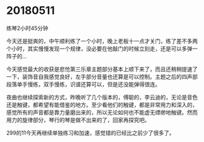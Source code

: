 # 20180511

练琴2小时45分钟

今天还是挺爽的，中午顺利练了一个小时，晚上老板十一点才关门，练了差不多两个小时，其实慢慢发现一个规律，没必要在他敲门的时候立刻走，还是可以多弹一阵子的...

今天感觉最大的收获是悲怆第三乐章主题部分基本上顺下来了，而且还稍稍提速了一下，装饰音自我感觉良好，左手部分音量也还算是可以控制。主题之后的四声部段落单手慢练，双手慢练，识谱还算可以，但是还没能弹得很连。

夜曲也继续探索新的方式，昨晚听了几个版本的，傅聪的，李云迪的，无论是音色还是触键，都希望有能借鉴的地方。至少看他们的触键，都是非常用力和深入的，感觉所有的声音都是靠力量磨出来的，所以无论如何也不能虚无缥缈地触键。然而用力的旋律部分，琴行的琴是做不出来的了，回家再探究吧。

299的11今天再继续单独练习和加速，感觉错的已经比之前少了很多了。
